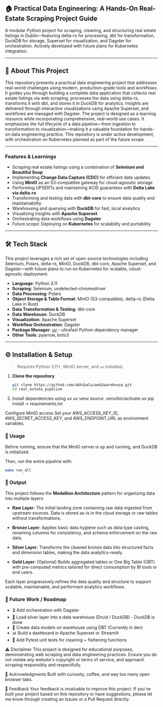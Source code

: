 ## 🏠 Practical Data Engineering: A Hands-On Real-Estate Scraping Project Guide

A modular Python project for scraping, cleaning, and structuring real estate listings in Dublin—featuring delta-rs for processing, dbt for transformation, DuckDB for storage, Superset for visualization, and Dagster for orchestration. Actively developed with future plans for Kubernetes integration.

---

## 🌟 About This Project

This repository presents a practical data engineering project that addresses real-world challenges using modern, production-grade tools and workflows. It guides you through building a complete data application that collects real estate listings via web scraping, processes the data using delta-rs, transforms it with dbt, and stores it in DuckDB for analytics. Insights are delivered through interactive visualizations using Apache Superset, and workflows are managed with Dagster.
The project is designed as a learning resource while incorporating comprehensive, real-world use cases. It emphasizes the full lifecycle of a data pipeline—from ingestion to transformation to visualization—making it a valuable foundation for hands-on data engineering practice.
This repository is under active development, with orchestration on Kubernetes planned as part of the future scope.

---

### Features & Learnings
- Scraping real estate listings using a combination of **Selenium and Beautiful Soup**
- Implementing **Change Data Capture (CDC)** for efficient data updates
- Using **MinIO** as an S3-compatible gateway for cloud-agnostic storage
- Performing UPSERTs and maintaining ACID guarantees with **Delta Lake via delta-rs**
- Transforming and testing data with **dbt-core** to ensure data quality and maintainability
- Warehousing and querying with **DuckDB** for fast, local analytics
- Visualizing insights with **Apache Superset**
- Orchestrating data workflows using **Dagster**
- Future scope: Deploying on **Kubernetes** for scalability and portability

---

## 🛠 Tech Stack
This project leverages a rich set of open-source technologies including Selenium, Polars, delta-rs, MinIO, DuckDB, dbt-core, Apache Superset, and Dagster—with future plans to run on Kubernetes for scalable, cloud-agnostic deployment.

- **Language**: Python 3.11  
- **Scraping**: Selenium, undetected-chromedriver  
- **Data Processing**: Polars  
- **Object Storage & Table Format**: MinIO (S3-compatible), delta-rs (Delta Lake in Rust)  
- **Data Transformation & Testing**: dbt-core  
- **Data Warehouse**: DuckDB  
- **Visualization**: Apache Superset  
- **Workflow Orchestration**: Dagster  
- **Package Manager**: [uv](https://github.com/astral-sh/uv) – ultrafast Python dependency manager  
- **Other Tools**: pyarrow, boto3  

---

## ⚙️ Installation & Setup

> Requires Python 3.11+, MinIO server, and `uv` installed.

1. **Clone the repository**
   ```bash
   git clone https://github.com/abhibalu/web2warehouse.git
   cd real_estate_pipeline
2. Install dependencies using uv
uv venv
source .venv/bin/activate
uv pip install -r requirements.txt

Configure MinIO access
Set your AWS_ACCESS_KEY_ID, AWS_SECRET_ACCESS_KEY, and AWS_ENDPOINT_URL as environment variables.

### 🚀 Usage

Before running, ensure that the MinIO server is up and running, and DuckDB is initialized.

Then, run the entire pipeline with:

```bash
make run_all
```

### 🔎 Output

This project follows the **Medallion Architecture** pattern for organizing data into multiple layers:

- **Raw Layer**: The initial landing zone containing raw data ingested from upstream sources. Data is stored as-is in the cloud storage or raw tables without transformations.

- **Bronze Layer**: Applies basic data hygiene such as data type casting, renaming columns for consistency, and schema enforcement on the raw data.

- **Silver Layer**: Transforms the cleaned bronze data into structured facts and dimension tables, making the data analytics-ready.

- **Gold Layer**: (Optional) Builds aggregated tables or One Big Table (OBT) with pre-computed metrics tailored for direct consumption by BI tools or end users.

Each layer progressively refines the data quality and structure to support scalable, maintainable, and performant analytics workflows.


### 🔭 Future Work / Roadmap

- ⏳ Add orchestration with Dagster 
- 🧱 Load silver layer into a data warehouse (Druid / DuckDB) - DuckDB is done
- 🚧 Create data models on warehouse using DBT (Currently in dev)
- 📊 Build a dashboard in Apache Superset or Streamlit
- 🧪 Add Pytest unit tests for cleaning + flattening functions



⚠️ Disclaimer
This project is designed for educational purposes, demonstrating web scraping and data engineering practices. Ensure you do not violate any website's copyright or terms of service, and approach scraping responsibly and respectfully.


🙌 Acknowledgments
Built with curiosity, coffee, and way too many open browser tabs.

📣 Feedback
Your feedback is invaluable to improve this project. If you've built your project based on this repository or have suggestions, please let me know through creating an Issues or a Pull Request directly.


